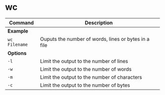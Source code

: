 # wc

| **Command**   | **Description**   |
| --------------|-------------------|
| **Example** |
| `wc Filename` | Ouputs the number of words, lines or bytes in a file |
| **Options** |
| `-l` | Limit the output to the number of lines |
| `-w` | Limit the output to the number of words |
| `-m` | Limit the output to the number of characters |
| `-c` | Limit the output to the number of bytes |